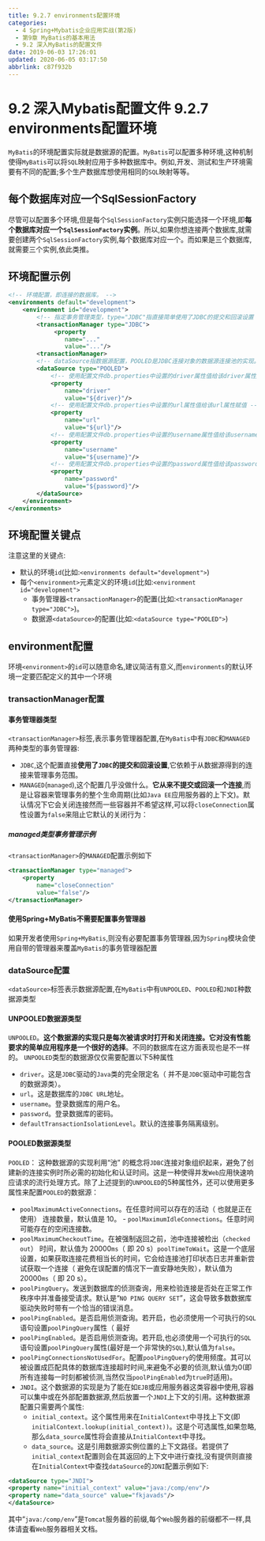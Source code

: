 ```yaml
---
title: 9.2.7 environments配置环境
categories: 
  - 4 Spring+Mybatis企业应用实战(第2版)
  - 第9章 MyBatis的基本用法
  - 9.2 深入MyBatis的配置文件
date: 2019-06-03 17:26:01
updated: 2020-06-05 03:17:50
abbrlink: c87f932b
---
```

# 9.2 深入Mybatis配置文件 9.2.7 environments配置环境
`MyBatis`的环境配置实际就是数据源的配置。`MyBatis`可以配置多种环境,这种机制使得`MyBatis`可以将`SQL`映射应用于多种数据库中。例如,开发、测试和生产环境需要有不同的配置;多个生产数据库想使用相同的`SQL`映射等等。
## 每个数据库对应一个SqlSessionFactory
尽管可以配置多个环境,但是每个`SqlSessionFactory`实例只能选择一个环境,即**每个数据库对应一个`SqlSessionFactory`实例**。所以,如果你想连接两个数据库,就需要创建两个`SqlSessionFactory`实例,每个数据库对应一个。而如果是三个数据库,就需要三个实例,依此类推。
## 环境配置示例
```xml
<!-- 环境配置，即连接的数据库。 -->
<environments default="development">
    <environment id="development">
        <!-- 指定事务管理类型，type="JDBC"指直接简单使用了JDBC的提交和回滚设置 -->
        <transactionManager type="JDBC">
             <property
                name="..."
                value="..."/>
        <transactionManager>
        <!-- dataSource指数据源配置，POOLED是JDBC连接对象的数据源连接池的实现。 -->
        <dataSource type="POOLED">
            <!-- 使用配置文件db.properties中设置的driver属性值给该driver属性赋值 -->
            <property
                name="driver"
                value="${driver}"/>
            <!-- 使用配置文件db.properties中设置的url属性值给该url属性赋值 -->
            <property
                name="url"
                value="${url}"/>
            <!-- 使用配置文件db.properties中设置的username属性值给该username属性赋值 -->
            <property
                name="username"
                value="${username}"/>
            <!-- 使用配置文件db.properties中设置的password属性值给该password属性赋值 -->
            <property
                name="password"
                value="${password}"/>
        </dataSource>
    </environment>
</environments>
```
## 环境配置关键点
注意这里的关键点:
- 默认的环境`id`(比如:`<environments default="development">`)
- 每个`<environment>`元素定义的环境`id`(比如:`<environment id="development">`
  - 事务管理器`<transactionManager>`的配置(比如:`<transactionManager type="JDBC">`)。
  - 数据源`<dataSource>`的配置(比如:`<dataSource type="POOLED">`)

## environment配置
环境`<environment>`的`id`可以随意命名,建议简洁有意义,而`environments`的默认环境一定要匹配定义的其中一个环境
### transactionManager配置
#### 事务管理器类型
`<transactionManager>`标签,表示事务管理器配置,在`MyBatis`中有`JDBC`和`MANAGED`两种类型的事务管理器:
- `JDBC`,这个配置直接**使用了`JDBC`的提交和回滚设置**,它依赖于从数据源得到的连接来管理事务范围。
- `MANAGED`(`managed`),这个配置几乎没做什么。**它从来不提交或回滚一个连接**,而是让容器来管理事务的整个生命周期(比如`Java EE`应用服务器的上下文)。默认情况下它会关闭连接然而一些容器并不希望这样,可以将`closeConnection`属性设置为`false`来阻止它默认的关闭行为：

##### managed类型事务管理示例
`<transactionManager>`的`MANAGED`配置示例如下
```xml
<transactionManager type="managed">
    <property
        name="closeConnection"
        value="false"/>
</transactionManager>
```
#### 使用Spring+MyBatis不需要配置事务管理器
如果开发者使用`Spring+MyBatis`,则没有必要配置事务管理器,因为`Spring`模块会使用自带的管理器来覆盖`MyBatis`的事务管理器配置
### dataSource配置
`<dataSource>`标签表示数据源配置,在`MyBatis`中有`UNPOOLED`、`POOLED`和`JNDI`种数据源类型
#### UNPOOLED数据源类型
`UNPOOLED`。**这个数据源的实现只是每次被请求时打开和关闭连接。它对没有性能要求的简单应用程序是一个很好的选择**。不同的数据库在这方面表现也是不一样的。
`UNPOOLED`类型的数据源仅仅需要配置以下5种属性
- `driver`。这是`JDBC`驱动的`Java`类的完全限定名（ 并不是`JDBC`驱动中可能包含的数据源类）。
- `url`。这是数据库的`JDBC URL`地址。
- `username`。登录数据库的用户名。
- `password`。登录数据库的密码。
- `defaultTransactionIsolationLevel`。默认的连接事务隔离级别。

#### POOLED数据源类型
`POOLED`： 这种数据源的实现利用“池” 的概念将`JDBC`连接对象组织起来，避免了创建新的连接实例时所必需的初始化和认证时间。这是一种使得并发`Web`应用快速响应请求的流行处理方式。除了上述提到的`UNPOOLED`的5种属性外，还可以使用更多属性来配置`POOLED`的数据源：

- `poolMaximumActiveConnections`。在任意时间可以存在的活动（ 也就是正在使用） 连接数量，默认值是 10。 - `poolMaximumIdleConnections`。任意时间可能存在的空闲连接数。 
- `poolMaximumCheckoutTime`。在被强制返回之前，池中连接被检出（`checked out`） 时间，默认值为 20000`ms`（ 即 20 s）`poolTimeToWait`。这是一个底层设置，如果获取连接花费相当长的时间，它会给连接池打印状态日志并重新尝试获取一个连接（ 避免在误配置的情况下一直安静地失败），默认值为 20000`ms`（ 即 20 s）。
- `poolPingQuery`。发送到数据库的侦测查询，用来检验连接是否处在正常工作秩序中并准备接受请求。默认是“`NO PING QUERY SET`”，这会导致多数数据库驱动失败时带有一个恰当的错误消息。
- `poolPingEnabled`。是否启用侦测查询。若开启，也必须使用一个可执行的`SQL`语句设置`poolPingQuery`属性（ 最好
- `poolPingEnabled`。是否启用侦测查询。若开启,也必须使用一个可执行的`SQL`语句设置`poolPingQuery`属性(最好是一个非常快的`SQL`),默认值为`false`。
- `poolPingConnectionsNotUsedFor`。配置`poolPingQuery`的使用频度。其可以被设置成匹配具体的数据库连接超时时间,来避兔不必要的侦测,默认值为0(即所有连接每一时刻都被侦测,当然仅当`poolPingEnabled`为`true`时适用)。
- `JNDI`。这个数据源的实现是为了能在如`EJB`或应用服务器这类容器中使用,容器可以集中或在外部配置数据源,然后放置一个`JNDI`上下文的引用。这种数据源配置只需要两个属性:
    - `initial_context`。这个属性用来在`InitialContext`中寻找上下文(即`initialContext.lookup(initial_context))`。这是个可选属性,如果忽略,那么`data_source`属性将会直接从`InitialContext`中寻找。
    - `data_source`。这是引用数据源实例位置的上下文路径。若提供了`initial_context`配置则会在其返回的上下文中进行查找,没有提供则直接在`InitialContext`中查找`dataSource`的`JDNI`配置示例如下:
```xml
<dataSource type="JNDI">
<property name="initial_context" value="java:/comp/env"/>
<property name="data_source" value="fkjavads"/>
</dataSource>
```
其中“`java:/comp/env`”是`Tomcat`服务器的前缀,每个`Web`服务器的前缀都不一样,具体请査看`Web`服务器相关文档。
